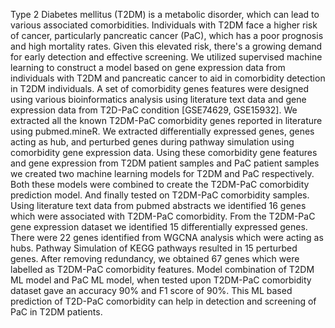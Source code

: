 Type 2 Diabetes mellitus (T2DM) is a metabolic disorder, which can lead to various associated comorbidities. Individuals with T2DM face a higher risk of cancer, particularly pancreatic cancer (PaC), which has a poor prognosis and high mortality rates. Given this elevated risk, there's a growing demand for early detection and effective screening. We utilized supervised machine learning to construct a model based on gene expression data from individuals with T2DM and pancreatic cancer to aid in comorbidity detection in T2DM individuals. A set of comorbidity genes features were designed using various bioinformatics analysis using literature text data and gene expression data from T2D-PaC condition [GSE74629, GSE15932]. We extracted all the known T2DM-PaC comorbidity genes reported in literature using pubmed.mineR. We extracted differentially expressed genes, genes acting as hub, and perturbed genes during pathway simulation using comorbidity gene expression data. Using these comorbidity gene features and gene expression from T2DM patient samples and PaC patient samples we created two machine learning models for T2DM and PaC respectively. Both these models were combined to create the T2DM-PaC comorbidity prediction model. And finally tested on T2DM-PaC comorbidity samples. Using literature text data from pubmed abstracts we identified 16 genes which were associated with T2DM-PaC comorbidity. From the T2DM-PaC gene expression dataset we identified 15 differentially expressed genes. There were 22 genes identified from WGCNA analysis which were acting as hubs. Pathway Simulation of KEGG pathways resulted in 15 perturbed genes. After removing redundancy, we obtained 67 genes which were labelled as T2DM-PaC comorbidity features. Model combination of T2DM ML model and PaC ML model, when tested upon T2DM-PaC comorbidity dataset gave an accuracy 90% and F1 score of 90%. This ML based prediction of T2D-PaC comorbidity can help in detection and screening of PaC in T2DM patients.
